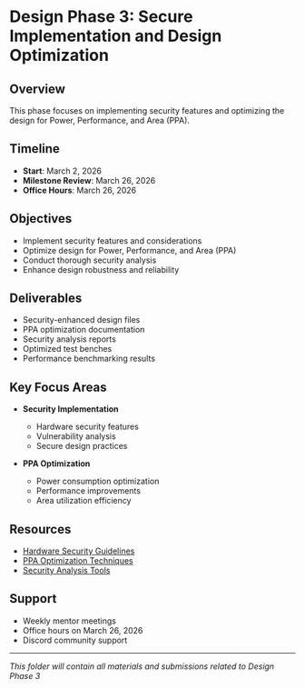 # Design Phase 3: Secure Implementation and Design Optimization

## Overview
This phase focuses on implementing security features and optimizing the design for Power, Performance, and Area (PPA).

## Timeline
- **Start**: March 2, 2026
- **Milestone Review**: March 26, 2026
- **Office Hours**: March 26, 2026

## Objectives
- Implement security features and considerations
- Optimize design for Power, Performance, and Area (PPA)
- Conduct thorough security analysis
- Enhance design robustness and reliability

## Deliverables
- Security-enhanced design files
- PPA optimization documentation
- Security analysis reports
- Optimized test benches
- Performance benchmarking results

## Key Focus Areas
- **Security Implementation**
  - Hardware security features
  - Vulnerability analysis
  - Secure design practices
  
- **PPA Optimization**
  - Power consumption optimization
  - Performance improvements
  - Area utilization efficiency

## Resources
- [Hardware Security Guidelines](../../docs/getting-started/)
- [PPA Optimization Techniques](../../docs/ai-guides/)
- [Security Analysis Tools](../../docs/getting-started/)

## Support
- Weekly mentor meetings
- Office hours on March 26, 2026
- Discord community support

---

*This folder will contain all materials and submissions related to Design Phase 3*
